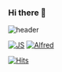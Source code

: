 ### Hi there 👋

![header](https://capsule-render.vercel.app/api?type=soft&color=auto&height=300&section=header&text=꾸준한%20걸음마&fontSize=90)

[![JS](https://img.shields.io/badge/JavaScript-F7DF1E?style=flat-square&logo=JavaScript&logoColor=black)](github.com/j9972/TODO-List) [![Alfred](https://img.shields.io/badge/Alfred-F7DF1E?style=flat-square&logo=Alfred&logoColor=black)](github.com/j9972/TODO-List)

[![Hits](https://hits.seeyoufarm.com/api/count/incr/badge.svg?url=https%3A%2F%2Fgithub.com%2Fj9972&count_bg=%23C83D3D&title_bg=%23555555&icon=&icon_color=%23E7E7E7&title=hits&edge_flat=false)](https://hits.seeyoufarm.com)
<!--
**j9972/j9972** is a ✨ _special_ ✨ repository because its `README.md` (this file) appears on your GitHub profile.

Here are some ideas to get you started:

- 🔭 I’m currently working on ...
- 🌱 I’m currently learning ...
- 👯 I’m looking to collaborate on ...
- 🤔 I’m looking for help with ...
- 💬 Ask me about ...
- 📫 How to reach me: ...
- 😄 Pronouns: ...
- ⚡ Fun fact: ...
-->
